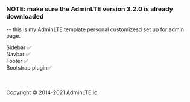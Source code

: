 ### NOTE: make sure the AdminLTE version 3.2.0 is already downloaded
-- this is my AdminLTE template personal customizesd set up for admin page.
<br>

Sidebar ✅ <br>
Navbar ✅ <br>
Footer ✅ <br>
Bootstrap plugin✅

<br><br>
Copyright © 2014-2021 AdminLTE.io.
